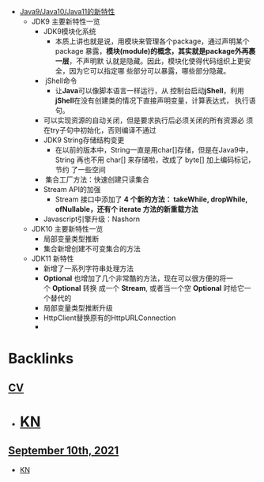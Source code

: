 - [Java9/Java10/Java11的新特性](https://www.cnblogs.com/laizhenghua/articles/13211557.html)
    - JDK9 主要新特性一览
        - JDK9模块化系统
            - 本质上讲也就是说，用模块来管理各个package，通过声明某个package 暴露，**模块(module)的概念，其实就是package外再裹一层**，不声明默 认就是隐藏。因此，模块化使得代码组织上更安全，因为它可以指定哪 些部分可以暴露，哪些部分隐藏。
        -  jShell命令
            - 让**Java**可以像脚本语言一样运行，从 控制台启动**jShell**，利用**jShell**在没有创建类的情况下直接声明变量，计算表达式， 执行语句。
        - 可以实现资源的自动关闭，但是要求执行后必须关闭的所有资源必 须在try子句中初始化，否则编译不通过
        - JDK9 String存储结构变更
            - 在以前的版本中，String一直是用char[]存储，但是在Java9中，String 再也不用 char[] 来存储啦，改成了 byte[] 加上编码标记，节约 了一些空间
        -  集合工厂方法：快速创建只读集合
        - Stream API的加强
            - Stream 接口中添加了 **4 个新的方法： takeWhile, dropWhile, ofNullable，还有个 iterate 方法的新重载方法**
        - Javascript引擎升级：Nashorn
    - JDK10 主要新特性一览
        - 局部变量类型推断
        - 集合新增创建不可变集合的方法
    - JDK11 新特性
        - 新增了一系列字符串处理方法
        - **Optional** 也增加了几个非常酷的方法，现在可以很方便的将一个 **Optional** 转换 成一个 **Stream**, 或者当一个空 **Optional** 时给它一个替代的
        - 局部变量类型推断升级
        - HttpClient替换原有的HttpURLConnection
        - 

# Backlinks
## [CV](<CV.md>)
- # [KN](<KN.md>)

## [September 10th, 2021](<September 10th, 2021.md>)
- [KN](<KN.md>)

